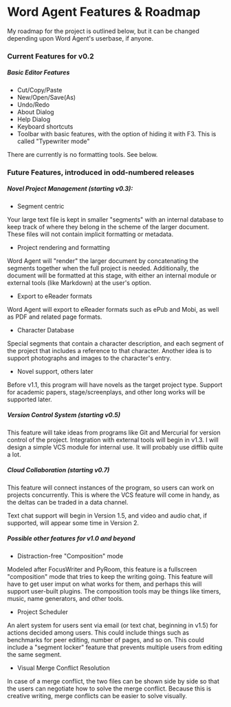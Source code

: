 # Word Agent Features & Roadmap

My roadmap for the project is outlined below,
but it can be changed depending upon Word Agent's userbase, if anyone.

### Current Features for v0.2

##### Basic Editor Features

* Cut/Copy/Paste
* New/Open/Save(As)
* Undo/Redo
* About Dialog
* Help Dialog
* Keyboard shortcuts
* Toolbar with basic features, with the option of 
hiding it with F3. This is called "Typewriter mode"

There are currently is no formatting tools. See below.

### Future Features, introduced in odd-numbered releases

##### Novel Project Management (starting v0.3):

* Segment centric

Your large text file is kept in smaller "segments" with an internal
database to keep track of where they belong in the scheme of the larger
document. These files will not contain implicit formatting or metadata.

* Project rendering and formatting

Word Agent will "render" the larger document by concatenating
the segments together when the full project is needed. Additionally,
the document will be formatted at this stage, with either an internal
module or external tools (like Markdown) at the user's option.

* Export to eReader formats

Word Agent will export to eReader formats such as ePub and Mobi, as
well as PDF and related page formats.

* Character Database

Special segments that contain a character description, and each segment
of the project that includes a reference to that character. Another
idea is to support photographs and images to the character's entry.

* Novel support, others later

Before v1.1, this program will have novels as the target
project type. Support for academic papers, stage/screenplays, and other
long works will be supported later.

##### Version Control System (starting v0.5)

This feature will take ideas from programs like Git and Mercurial
for version control of the project. Integration with external tools
will begin in v1.3. I will design a simple VCS module for internal use.
It will probably use difflib quite a lot.

##### Cloud Collaboration (starting v0.7)

This feature will connect instances of the program, so
users can work on projects concurrently. This is where the VCS feature
will come in handy, as the deltas can be traded in a data channel.

Text chat support will begin in Version 1.5, and video and audio chat,
if supported, will appear some time in Version 2.

##### Possible other features for v1.0 and beyond

* Distraction-free "Composition" mode

Modeled after FocusWriter and PyRoom, this feature is a fullscreen
"composition" mode that tries to keep the writing going. This feature
will have to get user imput on what works for them, and perhaps this
will support user-built plugins. The composition tools may be things
like timers, music, name generators, and other tools.

* Project Scheduler

An alert system for users sent via email (or text chat, beginning in
v1.5) for actions decided among users. This could include things such as
benchmarks for peer editing, number of pages, and so on. This could
include a "segment locker" feature that prevents multiple users from
editing the same segment.

* Visual Merge Conflict Resolution

In case of a merge conflict, the two files can be shown side by side so
that the users can negotiate how to solve the merge conflict. Because
this is creative writing, merge conflicts can be easier to solve
visually.
